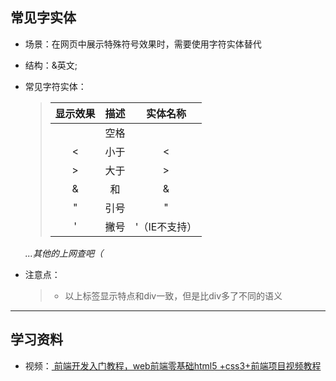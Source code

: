 ## 常见字实体

- 场景：在网页中展示特殊符号效果时，需要使用字符实体替代    
- 结构：&英文;  
- 常见字符实体：

    > | 显示效果 | 描述 | 实体名称 |
    > | :--: | :--: | :--: |
    > |  | 空格 | &nbsp; |
    > | < | 小于 | &lt; |
    > | > | 大于 | &gt; |
    > | & | 和 | &amp; |
    > | " | 引号 | &quot; |
    > | ' | 撇号 | &apos;（IE不支持）|  
    <i>...其他的上网查吧（</i>


- 注意点：  
    > - 以上标签显示特点和div一致，但是比div多了不同的语义

---

## 学习资料   
- 视频：<a href="https://www.bilibili.com/video/BV1Kg411T7t9?spm_id_from=333.788.videopod.episodes&vd_source=0af3f3aee70186db0ff8b48dc6b2a415&p=40"> 前端开发入门教程，web前端零基础html5 +css3+前端项目视频教程